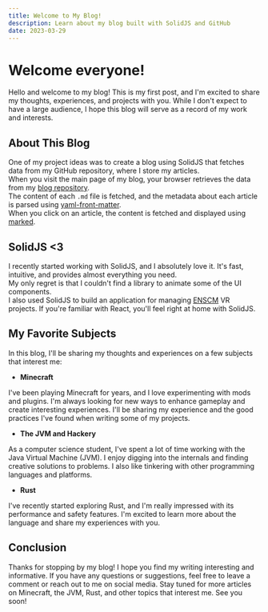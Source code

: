 ```yaml
---
title: Welcome to My Blog!
description: Learn about my blog built with SolidJS and GitHub
date: 2023-03-29
---
```


# Welcome everyone!

Hello and welcome to my blog! This is my first post, and I'm excited to share my thoughts, experiences, and projects with you. While I don't expect to have a large audience, I hope this blog will serve as a record of my work and interests.

## About This Blog

One of my project ideas was to create a blog using SolidJS that fetches data from my GitHub repository, where I store my articles.  
When you visit the main page of my blog, your browser retrieves the data from my [blog repository](https://github.com/Shyrogan/blog).  
The content of each `.md` file is fetched, and the metadata about each article is parsed using [yaml-front-matter](https://www.npmjs.com/package/yaml-front-matter).  
When you click on an article, the content is fetched and displayed using [marked](https://marked.js.org/).

## SolidJS <3

I recently started working with SolidJS, and I absolutely love it. It's fast, intuitive, and provides almost everything you need.  
My only regret is that I couldn't find a library to animate some of the UI components.  
I also used SolidJS to build an application for managing [ENSCM](https://www.enscm.fr/fr/) VR projects. If you're familiar with React, you'll feel right at home with SolidJS.

## My Favorite Subjects

In this blog, I'll be sharing my thoughts and experiences on a few subjects that interest me:

- **Minecraft**

I've been playing Minecraft for years, and I love experimenting with mods and plugins. I'm always looking for new ways to enhance gameplay and create interesting experiences. I'll be sharing my experience and the good practices I've found when writing some of my projects.

- **The JVM and Hackery**

As a computer science student, I've spent a lot of time working with the Java Virtual Machine (JVM). I enjoy digging into the internals and finding creative solutions to problems. I also like tinkering with other programming languages and platforms.

- **Rust**

I've recently started exploring Rust, and I'm really impressed with its performance and safety features. I'm excited to learn more about the language and share my experiences with you.

## Conclusion

Thanks for stopping by my blog! I hope you find my writing interesting and informative. If you have any questions or suggestions, feel free to leave a comment or reach out to me on social media. Stay tuned for more articles on Minecraft, the JVM, Rust, and other topics that interest me. See you soon!
